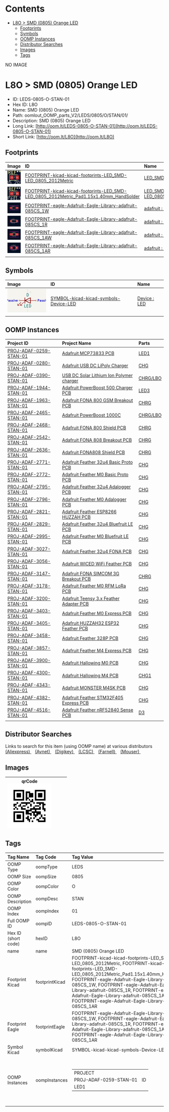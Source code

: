 



Contents
========

* [L8O > SMD (0805) Orange LED](#l8o--smd-0805-orange-led)
	* [Footprints](#footprints)
	* [Symbols](#symbols)
	* [OOMP Instances](#oomp-instances)
	* [Distributor Searches](#distributor-searches)
	* [Images](#images)
	* [Tags](#tags)
  
NO IMAGE  
# L8O > SMD (0805) Orange LED

- ID: LEDS-0805-O-STAN-01
- Hex ID: L8O
- Name: SMD (0805) Orange LED
- Path: oomlout_OOMP_parts_V2/LEDS/0805/O/STAN/01/
- Description: SMD (0805) Orange LED
- Long Link: [http://oom.lt/LEDS-0805-O-STAN-01](http://oom.lt/LEDS-0805-O-STAN-01)
- Short Link: [http://oom.lt/L8O](http://oom.lt/L8O)

## Footprints
  

|Image|ID|Name|
| :--- | :--- | :--- |
|[![](https://raw.githubusercontent.com/oomlout/oomlout_OOMP_eda_V2/main/FOOTPRINT/kicad/kicad-footprints/LED_SMD/LED_0805_2012Metric/image_140.png)](https://github.com/oomlout/oomlout_OOMP_eda_V2/tree/main/FOOTPRINT/kicad/kicad-footprints/LED_SMD/LED_0805_2012Metric/)|[FOOTPRINT-kicad-kicad-footprints-LED_SMD-LED_0805_2012Metric](https://github.com/oomlout/oomlout_OOMP_eda_V2/tree/main/FOOTPRINT/kicad/kicad-footprints/LED_SMD/LED_0805_2012Metric/)|[LED_SMD : LED_0805_2012Metric](https://github.com/oomlout/oomlout_OOMP_eda_V2/tree/main/FOOTPRINT/kicad/kicad-footprints/LED_SMD/LED_0805_2012Metric/)|
|[![](https://raw.githubusercontent.com/oomlout/oomlout_OOMP_eda_V2/main/FOOTPRINT/kicad/kicad-footprints/LED_SMD/LED_0805_2012Metric_Pad1.15x1.40mm_HandSolder/image_140.png)](https://github.com/oomlout/oomlout_OOMP_eda_V2/tree/main/FOOTPRINT/kicad/kicad-footprints/LED_SMD/LED_0805_2012Metric_Pad1.15x1.40mm_HandSolder/)|[FOOTPRINT-kicad-kicad-footprints-LED_SMD-LED_0805_2012Metric_Pad1.15x1.40mm_HandSolder](https://github.com/oomlout/oomlout_OOMP_eda_V2/tree/main/FOOTPRINT/kicad/kicad-footprints/LED_SMD/LED_0805_2012Metric_Pad1.15x1.40mm_HandSolder/)|[LED_SMD : LED_0805_2012Metric_Pad1.15x1.40mm_HandSolder](https://github.com/oomlout/oomlout_OOMP_eda_V2/tree/main/FOOTPRINT/kicad/kicad-footprints/LED_SMD/LED_0805_2012Metric_Pad1.15x1.40mm_HandSolder/)|
|[![](https://raw.githubusercontent.com/oomlout/oomlout_OOMP_eda_V2/main/FOOTPRINT/eagle/Adafruit-Eagle-Library/adafruit/085CS_1W/image_140.png)](https://github.com/oomlout/oomlout_OOMP_eda_V2/tree/main/FOOTPRINT/eagle/Adafruit-Eagle-Library/adafruit/085CS_1W/)|[FOOTPRINT-eagle-Adafruit-Eagle-Library-adafruit-085CS_1W](https://github.com/oomlout/oomlout_OOMP_eda_V2/tree/main/FOOTPRINT/eagle/Adafruit-Eagle-Library/adafruit/085CS_1W/)|[adafruit : 085CS_1W](https://github.com/oomlout/oomlout_OOMP_eda_V2/tree/main/FOOTPRINT/eagle/Adafruit-Eagle-Library/adafruit/085CS_1W/)|
|[![](https://raw.githubusercontent.com/oomlout/oomlout_OOMP_eda_V2/main/FOOTPRINT/eagle/Adafruit-Eagle-Library/adafruit/085CS_1R/image_140.png)](https://github.com/oomlout/oomlout_OOMP_eda_V2/tree/main/FOOTPRINT/eagle/Adafruit-Eagle-Library/adafruit/085CS_1R/)|[FOOTPRINT-eagle-Adafruit-Eagle-Library-adafruit-085CS_1R](https://github.com/oomlout/oomlout_OOMP_eda_V2/tree/main/FOOTPRINT/eagle/Adafruit-Eagle-Library/adafruit/085CS_1R/)|[adafruit : 085CS_1R](https://github.com/oomlout/oomlout_OOMP_eda_V2/tree/main/FOOTPRINT/eagle/Adafruit-Eagle-Library/adafruit/085CS_1R/)|
|[![](https://raw.githubusercontent.com/oomlout/oomlout_OOMP_eda_V2/main/FOOTPRINT/eagle/Adafruit-Eagle-Library/adafruit/085CS_1AW/image_140.png)](https://github.com/oomlout/oomlout_OOMP_eda_V2/tree/main/FOOTPRINT/eagle/Adafruit-Eagle-Library/adafruit/085CS_1AW/)|[FOOTPRINT-eagle-Adafruit-Eagle-Library-adafruit-085CS_1AW](https://github.com/oomlout/oomlout_OOMP_eda_V2/tree/main/FOOTPRINT/eagle/Adafruit-Eagle-Library/adafruit/085CS_1AW/)|[adafruit : 085CS_1AW](https://github.com/oomlout/oomlout_OOMP_eda_V2/tree/main/FOOTPRINT/eagle/Adafruit-Eagle-Library/adafruit/085CS_1AW/)|
|[![](https://raw.githubusercontent.com/oomlout/oomlout_OOMP_eda_V2/main/FOOTPRINT/eagle/Adafruit-Eagle-Library/adafruit/085CS_1AR/image_140.png)](https://github.com/oomlout/oomlout_OOMP_eda_V2/tree/main/FOOTPRINT/eagle/Adafruit-Eagle-Library/adafruit/085CS_1AR/)|[FOOTPRINT-eagle-Adafruit-Eagle-Library-adafruit-085CS_1AR](https://github.com/oomlout/oomlout_OOMP_eda_V2/tree/main/FOOTPRINT/eagle/Adafruit-Eagle-Library/adafruit/085CS_1AR/)|[adafruit : 085CS_1AR](https://github.com/oomlout/oomlout_OOMP_eda_V2/tree/main/FOOTPRINT/eagle/Adafruit-Eagle-Library/adafruit/085CS_1AR/)|
||||

## Symbols
  

|Image|ID|Name|
| :--- | :--- | :--- |
|[![](https://raw.githubusercontent.com/oomlout/oomlout_OOMP_eda_V2/main/SYMBOL/kicad/kicad-symbols/Device/LED/image_140.png)](https://github.com/oomlout/oomlout_OOMP_eda_V2/tree/main/SYMBOL/kicad/kicad-symbols/Device/LED/)|[SYMBOL-kicad-kicad-symbols-Device-LED](https://github.com/oomlout/oomlout_OOMP_eda_V2/tree/main/SYMBOL/kicad/kicad-symbols/Device/LED/)|[Device : LED](https://github.com/oomlout/oomlout_OOMP_eda_V2/tree/main/SYMBOL/kicad/kicad-symbols/Device/LED/)|
||||

## OOMP Instances
  

|Project ID|Project Name|Parts|
| :--- | :--- | :--- |
|[PROJ-ADAF-0259-STAN-01](https://github.com/oomlout/oomlout_OOMP_projects_V2/tree/main/PROJ/ADAF/0259/STAN/01/)|[Adafruit MCP73833 PCB](https://github.com/oomlout/oomlout_OOMP_projects_V2/tree/main/PROJ/ADAF/0259/STAN/01/)|[LED1](https://github.com/oomlout/oomlout_OOMP_projects_V2/tree/main/PROJ/ADAF/0259/STAN/01/)|
|[PROJ-ADAF-0280-STAN-01](https://github.com/oomlout/oomlout_OOMP_projects_V2/tree/main/PROJ/ADAF/0280/STAN/01/)|[Adafruit USB DC LiPoly Charger](https://github.com/oomlout/oomlout_OOMP_projects_V2/tree/main/PROJ/ADAF/0280/STAN/01/)|[CHG](https://github.com/oomlout/oomlout_OOMP_projects_V2/tree/main/PROJ/ADAF/0280/STAN/01/)|
|[PROJ-ADAF-0390-STAN-01](https://github.com/oomlout/oomlout_OOMP_projects_V2/tree/main/PROJ/ADAF/0390/STAN/01/)|[USB DC Solar Lithium Ion Polymer charger](https://github.com/oomlout/oomlout_OOMP_projects_V2/tree/main/PROJ/ADAF/0390/STAN/01/)|[CHRG/LBO](https://github.com/oomlout/oomlout_OOMP_projects_V2/tree/main/PROJ/ADAF/0390/STAN/01/)|
|[PROJ-ADAF-1944-STAN-01](https://github.com/oomlout/oomlout_OOMP_projects_V2/tree/main/PROJ/ADAF/1944/STAN/01/)|[Adafruit PowerBoost 500 Charger PCB](https://github.com/oomlout/oomlout_OOMP_projects_V2/tree/main/PROJ/ADAF/1944/STAN/01/)|[LED3](https://github.com/oomlout/oomlout_OOMP_projects_V2/tree/main/PROJ/ADAF/1944/STAN/01/)|
|[PROJ-ADAF-1963-STAN-01](https://github.com/oomlout/oomlout_OOMP_projects_V2/tree/main/PROJ/ADAF/1963/STAN/01/)|[Adafruit FONA 800 GSM Breakout PCB](https://github.com/oomlout/oomlout_OOMP_projects_V2/tree/main/PROJ/ADAF/1963/STAN/01/)|[CHRG](https://github.com/oomlout/oomlout_OOMP_projects_V2/tree/main/PROJ/ADAF/1963/STAN/01/)|
|[PROJ-ADAF-2465-STAN-01](https://github.com/oomlout/oomlout_OOMP_projects_V2/tree/main/PROJ/ADAF/2465/STAN/01/)|[Adafruit PowerBoost 1000C](https://github.com/oomlout/oomlout_OOMP_projects_V2/tree/main/PROJ/ADAF/2465/STAN/01/)|[CHRG/LBO](https://github.com/oomlout/oomlout_OOMP_projects_V2/tree/main/PROJ/ADAF/2465/STAN/01/)|
|[PROJ-ADAF-2468-STAN-01](https://github.com/oomlout/oomlout_OOMP_projects_V2/tree/main/PROJ/ADAF/2468/STAN/01/)|[Adafruit FONA 800 Shield PCB](https://github.com/oomlout/oomlout_OOMP_projects_V2/tree/main/PROJ/ADAF/2468/STAN/01/)|[CHRG](https://github.com/oomlout/oomlout_OOMP_projects_V2/tree/main/PROJ/ADAF/2468/STAN/01/)|
|[PROJ-ADAF-2542-STAN-01](https://github.com/oomlout/oomlout_OOMP_projects_V2/tree/main/PROJ/ADAF/2542/STAN/01/)|[Adafruit FONA 808 Breakout PCB](https://github.com/oomlout/oomlout_OOMP_projects_V2/tree/main/PROJ/ADAF/2542/STAN/01/)|[CHRG](https://github.com/oomlout/oomlout_OOMP_projects_V2/tree/main/PROJ/ADAF/2542/STAN/01/)|
|[PROJ-ADAF-2636-STAN-01](https://github.com/oomlout/oomlout_OOMP_projects_V2/tree/main/PROJ/ADAF/2636/STAN/01/)|[Adafruit FONA808 Shield PCB](https://github.com/oomlout/oomlout_OOMP_projects_V2/tree/main/PROJ/ADAF/2636/STAN/01/)|[CHRG](https://github.com/oomlout/oomlout_OOMP_projects_V2/tree/main/PROJ/ADAF/2636/STAN/01/)|
|[PROJ-ADAF-2771-STAN-01](https://github.com/oomlout/oomlout_OOMP_projects_V2/tree/main/PROJ/ADAF/2771/STAN/01/)|[Adafruit Feather 32u4 Basic Proto PCB](https://github.com/oomlout/oomlout_OOMP_projects_V2/tree/main/PROJ/ADAF/2771/STAN/01/)|[CHG](https://github.com/oomlout/oomlout_OOMP_projects_V2/tree/main/PROJ/ADAF/2771/STAN/01/)|
|[PROJ-ADAF-2772-STAN-01](https://github.com/oomlout/oomlout_OOMP_projects_V2/tree/main/PROJ/ADAF/2772/STAN/01/)|[Adafruit Feather M0 Basic Proto PCB](https://github.com/oomlout/oomlout_OOMP_projects_V2/tree/main/PROJ/ADAF/2772/STAN/01/)|[CHG](https://github.com/oomlout/oomlout_OOMP_projects_V2/tree/main/PROJ/ADAF/2772/STAN/01/)|
|[PROJ-ADAF-2795-STAN-01](https://github.com/oomlout/oomlout_OOMP_projects_V2/tree/main/PROJ/ADAF/2795/STAN/01/)|[Adafruit Feather 32u4 Adalogger PCB](https://github.com/oomlout/oomlout_OOMP_projects_V2/tree/main/PROJ/ADAF/2795/STAN/01/)|[CHG](https://github.com/oomlout/oomlout_OOMP_projects_V2/tree/main/PROJ/ADAF/2795/STAN/01/)|
|[PROJ-ADAF-2796-STAN-01](https://github.com/oomlout/oomlout_OOMP_projects_V2/tree/main/PROJ/ADAF/2796/STAN/01/)|[Adafruit Feather M0 Adalogger PCB](https://github.com/oomlout/oomlout_OOMP_projects_V2/tree/main/PROJ/ADAF/2796/STAN/01/)|[CHG](https://github.com/oomlout/oomlout_OOMP_projects_V2/tree/main/PROJ/ADAF/2796/STAN/01/)|
|[PROJ-ADAF-2821-STAN-01](https://github.com/oomlout/oomlout_OOMP_projects_V2/tree/main/PROJ/ADAF/2821/STAN/01/)|[Adafruit Feather ESP8266 HUZZAH PCB](https://github.com/oomlout/oomlout_OOMP_projects_V2/tree/main/PROJ/ADAF/2821/STAN/01/)|[CHG](https://github.com/oomlout/oomlout_OOMP_projects_V2/tree/main/PROJ/ADAF/2821/STAN/01/)|
|[PROJ-ADAF-2829-STAN-01](https://github.com/oomlout/oomlout_OOMP_projects_V2/tree/main/PROJ/ADAF/2829/STAN/01/)|[Adafruit Feather 32u4 Bluefruit LE PCB](https://github.com/oomlout/oomlout_OOMP_projects_V2/tree/main/PROJ/ADAF/2829/STAN/01/)|[CHG](https://github.com/oomlout/oomlout_OOMP_projects_V2/tree/main/PROJ/ADAF/2829/STAN/01/)|
|[PROJ-ADAF-2995-STAN-01](https://github.com/oomlout/oomlout_OOMP_projects_V2/tree/main/PROJ/ADAF/2995/STAN/01/)|[Adafruit Feather M0 Bluefruit LE PCB](https://github.com/oomlout/oomlout_OOMP_projects_V2/tree/main/PROJ/ADAF/2995/STAN/01/)|[CHG](https://github.com/oomlout/oomlout_OOMP_projects_V2/tree/main/PROJ/ADAF/2995/STAN/01/)|
|[PROJ-ADAF-3027-STAN-01](https://github.com/oomlout/oomlout_OOMP_projects_V2/tree/main/PROJ/ADAF/3027/STAN/01/)|[Adafruit Feather 32u4 FONA PCB](https://github.com/oomlout/oomlout_OOMP_projects_V2/tree/main/PROJ/ADAF/3027/STAN/01/)|[CHG](https://github.com/oomlout/oomlout_OOMP_projects_V2/tree/main/PROJ/ADAF/3027/STAN/01/)|
|[PROJ-ADAF-3056-STAN-01](https://github.com/oomlout/oomlout_OOMP_projects_V2/tree/main/PROJ/ADAF/3056/STAN/01/)|[Adafruit WICED WiFi Feather PCB](https://github.com/oomlout/oomlout_OOMP_projects_V2/tree/main/PROJ/ADAF/3056/STAN/01/)|[CHG](https://github.com/oomlout/oomlout_OOMP_projects_V2/tree/main/PROJ/ADAF/3056/STAN/01/)|
|[PROJ-ADAF-3147-STAN-01](https://github.com/oomlout/oomlout_OOMP_projects_V2/tree/main/PROJ/ADAF/3147/STAN/01/)|[Adafruit FONA SIMCOM 3G Breakout PCB](https://github.com/oomlout/oomlout_OOMP_projects_V2/tree/main/PROJ/ADAF/3147/STAN/01/)|[CHRG](https://github.com/oomlout/oomlout_OOMP_projects_V2/tree/main/PROJ/ADAF/3147/STAN/01/)|
|[PROJ-ADAF-3178-STAN-01](https://github.com/oomlout/oomlout_OOMP_projects_V2/tree/main/PROJ/ADAF/3178/STAN/01/)|[Adafruit Feather M0 RFM LoRa PCB](https://github.com/oomlout/oomlout_OOMP_projects_V2/tree/main/PROJ/ADAF/3178/STAN/01/)|[CHG](https://github.com/oomlout/oomlout_OOMP_projects_V2/tree/main/PROJ/ADAF/3178/STAN/01/)|
|[PROJ-ADAF-3200-STAN-01](https://github.com/oomlout/oomlout_OOMP_projects_V2/tree/main/PROJ/ADAF/3200/STAN/01/)|[Adafruit Teensy 3.x Feather Adapter PCB](https://github.com/oomlout/oomlout_OOMP_projects_V2/tree/main/PROJ/ADAF/3200/STAN/01/)|[CHG](https://github.com/oomlout/oomlout_OOMP_projects_V2/tree/main/PROJ/ADAF/3200/STAN/01/)|
|[PROJ-ADAF-3403-STAN-01](https://github.com/oomlout/oomlout_OOMP_projects_V2/tree/main/PROJ/ADAF/3403/STAN/01/)|[Adafruit Feather M0 Express PCB](https://github.com/oomlout/oomlout_OOMP_projects_V2/tree/main/PROJ/ADAF/3403/STAN/01/)|[CHG](https://github.com/oomlout/oomlout_OOMP_projects_V2/tree/main/PROJ/ADAF/3403/STAN/01/)|
|[PROJ-ADAF-3405-STAN-01](https://github.com/oomlout/oomlout_OOMP_projects_V2/tree/main/PROJ/ADAF/3405/STAN/01/)|[Adafruit HUZZAH32 ESP32 Feather PCB](https://github.com/oomlout/oomlout_OOMP_projects_V2/tree/main/PROJ/ADAF/3405/STAN/01/)|[CHG](https://github.com/oomlout/oomlout_OOMP_projects_V2/tree/main/PROJ/ADAF/3405/STAN/01/)|
|[PROJ-ADAF-3458-STAN-01](https://github.com/oomlout/oomlout_OOMP_projects_V2/tree/main/PROJ/ADAF/3458/STAN/01/)|[Adafruit Feather 328P PCB](https://github.com/oomlout/oomlout_OOMP_projects_V2/tree/main/PROJ/ADAF/3458/STAN/01/)|[CHG](https://github.com/oomlout/oomlout_OOMP_projects_V2/tree/main/PROJ/ADAF/3458/STAN/01/)|
|[PROJ-ADAF-3857-STAN-01](https://github.com/oomlout/oomlout_OOMP_projects_V2/tree/main/PROJ/ADAF/3857/STAN/01/)|[Adafruit Feather M4 Express PCB](https://github.com/oomlout/oomlout_OOMP_projects_V2/tree/main/PROJ/ADAF/3857/STAN/01/)|[CHG](https://github.com/oomlout/oomlout_OOMP_projects_V2/tree/main/PROJ/ADAF/3857/STAN/01/)|
|[PROJ-ADAF-3900-STAN-01](https://github.com/oomlout/oomlout_OOMP_projects_V2/tree/main/PROJ/ADAF/3900/STAN/01/)|[Adafruit Hallowing M0 PCB](https://github.com/oomlout/oomlout_OOMP_projects_V2/tree/main/PROJ/ADAF/3900/STAN/01/)|[CHG](https://github.com/oomlout/oomlout_OOMP_projects_V2/tree/main/PROJ/ADAF/3900/STAN/01/)|
|[PROJ-ADAF-4300-STAN-01](https://github.com/oomlout/oomlout_OOMP_projects_V2/tree/main/PROJ/ADAF/4300/STAN/01/)|[Adafruit Hallowing M4 PCB](https://github.com/oomlout/oomlout_OOMP_projects_V2/tree/main/PROJ/ADAF/4300/STAN/01/)|[CHG1](https://github.com/oomlout/oomlout_OOMP_projects_V2/tree/main/PROJ/ADAF/4300/STAN/01/)|
|[PROJ-ADAF-4343-STAN-01](https://github.com/oomlout/oomlout_OOMP_projects_V2/tree/main/PROJ/ADAF/4343/STAN/01/)|[Adafruit MONSTER M4SK PCB](https://github.com/oomlout/oomlout_OOMP_projects_V2/tree/main/PROJ/ADAF/4343/STAN/01/)|[CHG](https://github.com/oomlout/oomlout_OOMP_projects_V2/tree/main/PROJ/ADAF/4343/STAN/01/)|
|[PROJ-ADAF-4382-STAN-01](https://github.com/oomlout/oomlout_OOMP_projects_V2/tree/main/PROJ/ADAF/4382/STAN/01/)|[Adafruit Feather STM32F405 Express PCB](https://github.com/oomlout/oomlout_OOMP_projects_V2/tree/main/PROJ/ADAF/4382/STAN/01/)|[CHG](https://github.com/oomlout/oomlout_OOMP_projects_V2/tree/main/PROJ/ADAF/4382/STAN/01/)|
|[PROJ-ADAF-4516-STAN-01](https://github.com/oomlout/oomlout_OOMP_projects_V2/tree/main/PROJ/ADAF/4516/STAN/01/)|[Adafruit Feather nRF52840 Sense PCB](https://github.com/oomlout/oomlout_OOMP_projects_V2/tree/main/PROJ/ADAF/4516/STAN/01/)|[D3](https://github.com/oomlout/oomlout_OOMP_projects_V2/tree/main/PROJ/ADAF/4516/STAN/01/)|
||||

## Distributor Searches
  
Links to search for this item (using OOMP name) at various distributors  
[(Aliexpress) ](https://www.aliexpress.com/wholesale?SearchText=SMD+0805+Orange+LED)&nbsp;&nbsp;&nbsp;[(Avnet) ](https://www.avnet.com/shop/us/search/SMD+0805+Orange+LED)&nbsp;&nbsp;&nbsp;[(Digikey) ](https://www.digikey.co.uk/en/products/result?s=SMD+0805+Orange+LED)&nbsp;&nbsp;&nbsp;[(LCSC) ](https://www.lcsc.com/search?q=SMD+0805+Orange+LED)&nbsp;&nbsp;&nbsp;[(Farnell) ](https://uk.farnell.com/search?st=SMD+0805+Orange+LED)&nbsp;&nbsp;&nbsp;[(Mouser) ](https://www.mouser.com/c/?q=SMD+0805+Orange+LED)&nbsp;&nbsp;&nbsp;
## Images
  

|qrCode<br>[![](https://raw.githubusercontent.com/oomlout/oomlout_OOMP_parts_V2/main/LEDS/0805/O/STAN/01/qrCode_140.png)](https://github.com/oomlout/oomlout_OOMP_parts_V2/tree/main/LEDS/0805/O/STAN/01/qrCode.png)||||
| :---: | :---: | :---: | :---: |

## Tags
  

|Tag Name|Tag Code|Tag Value|
| :--- | :--- | :--- |
|OOMP Type|oompType|LEDS|
|OOMP Size|oompSize|0805|
|OOMP Color|oompColor|O|
|OOMP Description|oompDesc|STAN|
|OOMP Index|oompIndex|01|
|Full OOMP ID|oompID|LEDS-0805-O-STAN-01|
|Hex ID (short code)|hexID|L8O|
|name|name|SMD (0805) Orange LED|
|Footprint Kicad|footprintKicad|FOOTPRINT-kicad-kicad-footprints-LED_SMD-LED_0805_2012Metric, FOOTPRINT-kicad-kicad-footprints-LED_SMD-LED_0805_2012Metric_Pad1.15x1.40mm_HandSolder, FOOTPRINT-eagle-Adafruit-Eagle-Library-adafruit-085CS_1W, FOOTPRINT-eagle-Adafruit-Eagle-Library-adafruit-085CS_1R, FOOTPRINT-eagle-Adafruit-Eagle-Library-adafruit-085CS_1AW, FOOTPRINT-eagle-Adafruit-Eagle-Library-adafruit-085CS_1AR|
|Footprint Eagle|footprintEagle|FOOTPRINT-eagle-Adafruit-Eagle-Library-adafruit-085CS_1W, FOOTPRINT-eagle-Adafruit-Eagle-Library-adafruit-085CS_1R, FOOTPRINT-eagle-Adafruit-Eagle-Library-adafruit-085CS_1AW, FOOTPRINT-eagle-Adafruit-Eagle-Library-adafruit-085CS_1AR|
|Symbol Kicad|symbolKicad|SYMBOL-kicad-kicad-symbols-Device-LED|
|OOMP Instances|oompInstances|<table><tr><td>PROJECT</td></tr><tr><td> PROJ-ADAF-0259-STAN-01</td><td> ID</td></tr><tr><td> LED1</td></tr></table></td><td> <table><tr><td>PROJECT</td></tr><tr><td> PROJ-ADAF-0280-STAN-01</td><td> ID</td></tr><tr><td> CHG</td></tr></table></td><td> <table><tr><td>PROJECT</td></tr><tr><td> PROJ-ADAF-0390-STAN-01</td><td> ID</td></tr><tr><td> CHRG/LBO</td></tr></table></td><td> <table><tr><td>PROJECT</td></tr><tr><td> PROJ-ADAF-1944-STAN-01</td><td> ID</td></tr><tr><td> LED3</td></tr></table></td><td> <table><tr><td>PROJECT</td></tr><tr><td> PROJ-ADAF-1963-STAN-01</td><td> ID</td></tr><tr><td> CHRG</td></tr></table></td><td> <table><tr><td>PROJECT</td></tr><tr><td> PROJ-ADAF-2465-STAN-01</td><td> ID</td></tr><tr><td> CHRG/LBO</td></tr></table></td><td> <table><tr><td>PROJECT</td></tr><tr><td> PROJ-ADAF-2468-STAN-01</td><td> ID</td></tr><tr><td> CHRG</td></tr></table></td><td> <table><tr><td>PROJECT</td></tr><tr><td> PROJ-ADAF-2542-STAN-01</td><td> ID</td></tr><tr><td> CHRG</td></tr></table></td><td> <table><tr><td>PROJECT</td></tr><tr><td> PROJ-ADAF-2636-STAN-01</td><td> ID</td></tr><tr><td> CHRG</td></tr></table></td><td> <table><tr><td>PROJECT</td></tr><tr><td> PROJ-ADAF-2771-STAN-01</td><td> ID</td></tr><tr><td> CHG</td></tr></table></td><td> <table><tr><td>PROJECT</td></tr><tr><td> PROJ-ADAF-2772-STAN-01</td><td> ID</td></tr><tr><td> CHG</td></tr></table></td><td> <table><tr><td>PROJECT</td></tr><tr><td> PROJ-ADAF-2795-STAN-01</td><td> ID</td></tr><tr><td> CHG</td></tr></table></td><td> <table><tr><td>PROJECT</td></tr><tr><td> PROJ-ADAF-2796-STAN-01</td><td> ID</td></tr><tr><td> CHG</td></tr></table></td><td> <table><tr><td>PROJECT</td></tr><tr><td> PROJ-ADAF-2821-STAN-01</td><td> ID</td></tr><tr><td> CHG</td></tr></table></td><td> <table><tr><td>PROJECT</td></tr><tr><td> PROJ-ADAF-2829-STAN-01</td><td> ID</td></tr><tr><td> CHG</td></tr></table></td><td> <table><tr><td>PROJECT</td></tr><tr><td> PROJ-ADAF-2995-STAN-01</td><td> ID</td></tr><tr><td> CHG</td></tr></table></td><td> <table><tr><td>PROJECT</td></tr><tr><td> PROJ-ADAF-3027-STAN-01</td><td> ID</td></tr><tr><td> CHG</td></tr></table></td><td> <table><tr><td>PROJECT</td></tr><tr><td> PROJ-ADAF-3056-STAN-01</td><td> ID</td></tr><tr><td> CHG</td></tr></table></td><td> <table><tr><td>PROJECT</td></tr><tr><td> PROJ-ADAF-3147-STAN-01</td><td> ID</td></tr><tr><td> CHRG</td></tr></table></td><td> <table><tr><td>PROJECT</td></tr><tr><td> PROJ-ADAF-3178-STAN-01</td><td> ID</td></tr><tr><td> CHG</td></tr></table></td><td> <table><tr><td>PROJECT</td></tr><tr><td> PROJ-ADAF-3200-STAN-01</td><td> ID</td></tr><tr><td> CHG</td></tr></table></td><td> <table><tr><td>PROJECT</td></tr><tr><td> PROJ-ADAF-3403-STAN-01</td><td> ID</td></tr><tr><td> CHG</td></tr></table></td><td> <table><tr><td>PROJECT</td></tr><tr><td> PROJ-ADAF-3405-STAN-01</td><td> ID</td></tr><tr><td> CHG</td></tr></table></td><td> <table><tr><td>PROJECT</td></tr><tr><td> PROJ-ADAF-3458-STAN-01</td><td> ID</td></tr><tr><td> CHG</td></tr></table></td><td> <table><tr><td>PROJECT</td></tr><tr><td> PROJ-ADAF-3857-STAN-01</td><td> ID</td></tr><tr><td> CHG</td></tr></table></td><td> <table><tr><td>PROJECT</td></tr><tr><td> PROJ-ADAF-3900-STAN-01</td><td> ID</td></tr><tr><td> CHG</td></tr></table></td><td> <table><tr><td>PROJECT</td></tr><tr><td> PROJ-ADAF-4300-STAN-01</td><td> ID</td></tr><tr><td> CHG1</td></tr></table></td><td> <table><tr><td>PROJECT</td></tr><tr><td> PROJ-ADAF-4343-STAN-01</td><td> ID</td></tr><tr><td> CHG</td></tr></table></td><td> <table><tr><td>PROJECT</td></tr><tr><td> PROJ-ADAF-4382-STAN-01</td><td> ID</td></tr><tr><td> CHG</td></tr></table></td><td> <table><tr><td>PROJECT</td></tr><tr><td> PROJ-ADAF-4516-STAN-01</td><td> ID</td></tr><tr><td> D3</td></tr></table>|
||||
